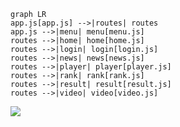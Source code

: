 
```mermaid!
graph LR
app.js[app.js] -->|routes| routes
app.js -->|menu| menu[menu.js]
routes -->|home| home[home.js]
routes -->|login| login[login.js]
routes -->|news| news[news.js]
routes -->|player| player[player.js]
routes -->|rank| rank[rank.js]
routes -->|result| result[result.js]
routes -->|video| video[video.js]
```
[![](https://mermaid.ink/img/eyJjb2RlIjoiXG5ncmFwaCBMUlxuYXBwLmpzW2FwcC5qc10gLS0-fHJvdXRlc3wgcm91dGVzXG5hcHAuanMgLS0-fG1lbnV8IG1lbnVbbWVudS5qc11cbnJvdXRlcyAtLT58aG9tZXwgaG9tZVtob21lLmpzXVxucm91dGVzIC0tPnxsb2dpbnwgbG9naW5bbG9naW4uanNdXG5yb3V0ZXMgLS0-fG5ld3N8IG5ld3NbbmV3cy5qc11cbnJvdXRlcyAtLT58cGxheWVyfCBwbGF5ZXJbcGxheWVyLmpzXVxucm91dGVzIC0tPnxyYW5rfCByYW5rW3JhbmsuanNdXG5yb3V0ZXMgLS0-fHJlc3VsdHwgcmVzdWx0W3Jlc3VsdC5qc11cbnJvdXRlcyAtLT58dmlkZW98IHZpZGVvW3ZpZGVvLmpzXVxuIiwibWVybWFpZCI6eyJ0aGVtZSI6ImRlZmF1bHQifSwidXBkYXRlRWRpdG9yIjpmYWxzZSwiYXV0b1N5bmMiOnRydWUsInVwZGF0ZURpYWdyYW0iOmZhbHNlfQ)](https://mermaid-js.github.io/mermaid-live-editor/edit#eyJjb2RlIjoiXG5ncmFwaCBMUlxuYXBwLmpzW2FwcC5qc10gLS0-fHJvdXRlc3wgcm91dGVzXG5hcHAuanMgLS0-fG1lbnV8IG1lbnVbbWVudS5qc11cbnJvdXRlcyAtLT58aG9tZXwgaG9tZVtob21lLmpzXVxucm91dGVzIC0tPnxsb2dpbnwgbG9naW5bbG9naW4uanNdXG5yb3V0ZXMgLS0-fG5ld3N8IG5ld3NbbmV3cy5qc11cbnJvdXRlcyAtLT58cGxheWVyfCBwbGF5ZXJbcGxheWVyLmpzXVxucm91dGVzIC0tPnxyYW5rfCByYW5rW3JhbmsuanNdXG5yb3V0ZXMgLS0-fHJlc3VsdHwgcmVzdWx0W3Jlc3VsdC5qc11cbnJvdXRlcyAtLT58dmlkZW98IHZpZGVvW3ZpZGVvLmpzXVxuIiwibWVybWFpZCI6IntcbiAgXCJ0aGVtZVwiOiBcImRlZmF1bHRcIlxufSIsInVwZGF0ZUVkaXRvciI6ZmFsc2UsImF1dG9TeW5jIjp0cnVlLCJ1cGRhdGVEaWFncmFtIjpmYWxzZX0)